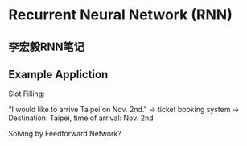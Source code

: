# Recurrent Neural Network (RNN)

## 李宏毅RNN笔记

## Example Appliction

Slot Filling:

"I would like to arrive Taipei on Nov. 2nd." -> ticket booking system -> Destination: Taipei, time of arrival: Nov. 2nd

Solving by Feedforward Network?
